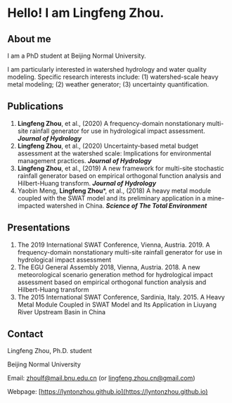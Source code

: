 # Hello! I am Lingfeng Zhou.

## About me

I am a PhD student at Beijing Normal University.

I am particularly interested in watershed hydrology and water quality modeling. Specific research interests include: (1) watershed-scale heavy metal modeling; (2) weather generator; (3) uncertainty quantification.

## Publications

1. **Lingfeng Zhou**, et al., (2020) A frequency-domain nonstationary multi-site rainfall generator for use in hydrological impact assessment. **_Journal of Hydrology_**
2. **Lingfeng Zhou**, et al., (2020) Uncertainty-based metal budget assessment at the watershed scale: Implications for environmental management practices. **_Journal of Hydrology_** 								
3. **Lingfeng Zhou**, et al., (2019) A new framework for multi-site stochastic rainfall generator based on empirical orthogonal function analysis and Hilbert-Huang transform. **_Journal of Hydrology_**
4. Yaobin Meng, **Lingfeng Zhou***, et al., (2018) A heavy metal module coupled with the SWAT model and its preliminary application in a mine-impacted watershed in China. **_Science of The Total Environment_** 

## Presentations

1. The 2019 International SWAT Conference, Vienna, Austria. 2019. A frequency-domain nonstationary multi-site rainfall generator for use in hydrological impact assessment
2. The EGU General Assembly 2018, Vienna, Austria. 2018. A new meteorological scenario generation method for hydrological impact assessment based on empirical orthogonal function analysis and Hilbert-Huang transform
3. The 2015 International SWAT Conference, Sardinia, Italy. 2015. A Heavy Metal Module Coupled in SWAT Model and Its Application in Liuyang River Upstream Basin in China

## Contact
Lingfeng Zhou, Ph.D. student

Beijing Normal University

Email: zhoulf@mail.bnu.edu.cn (or lingfeng.zhou.cn@gmail.com)

Webpage: [https://lyntonzhou.github.io](https://lyntonzhou.github.io)
